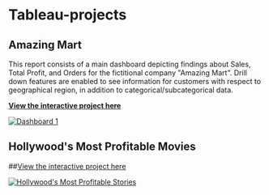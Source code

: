 # Tableau-projects

## Amazing Mart 
This report consists of a main dashboard depicting findings about Sales, Total Profit, and Orders for the fictitional company "Amazing Mart". Drill down features are enabled to see information for customers with respect to geographical region, in addition to categorical/subcategorical data. 

[**View the interactive project here**](https://public.tableau.com/views/order_breakdown/Dashboard1?:language=en-US&publish=yes&:display_count=n&:origin=viz_share_link)

<div class='tableauPlaceholder' id='viz1662575231845' style='position: relative'><noscript><a href='#'><img alt='Dashboard 1 ' src='https:&#47;&#47;public.tableau.com&#47;static&#47;images&#47;or&#47;order_breakdown&#47;Dashboard1&#47;1_rss.png' style='border: none' /></a></noscript><object class='tableauViz'  style='display:none;'><param name='host_url' value='https%3A%2F%2Fpublic.tableau.com%2F' /> <param name='embed_code_version' value='3' /> <param name='site_root' value='' /><param name='name' value='order_breakdown&#47;Dashboard1' /><param name='tabs' value='no' /><param name='toolbar' value='yes' /><param name='static_image' value='https:&#47;&#47;public.tableau.com&#47;static&#47;images&#47;or&#47;order_breakdown&#47;Dashboard1&#47;1.png' /> <param name='animate_transition' value='yes' /><param name='display_static_image' value='yes' /><param name='display_spinner' value='yes' /><param name='display_overlay' value='yes' /><param name='display_count' value='yes' /><param name='language' value='en-US' /><param name='filter' value='publish=yes' /></object></div>    

## Hollywood's Most Profitable Movies
##[View the interactive project here](https://public.tableau.com/views/movies_16626583072460/moviesstory?:language=en-US&publish=yes&:display_count=n&:origin=viz_share_link)

<div class='tableauPlaceholder' id='viz1662822935410' style='position: relative'><noscript><a href='#'><img alt='Hollywood&#39;s Most Profitable Stories ' src='https:&#47;&#47;public.tableau.com&#47;static&#47;images&#47;mo&#47;movies_16626583072460&#47;moviesstory&#47;1_rss.png' style='border: none' /></a></noscript><object class='tableauViz'  style='display:none;'><param name='host_url' value='https%3A%2F%2Fpublic.tableau.com%2F' /> <param name='embed_code_version' value='3' /> <param name='site_root' value='' /><param name='name' value='movies_16626583072460&#47;moviesstory' /><param name='tabs' value='no' /><param name='toolbar' value='yes' /><param name='static_image' value='https:&#47;&#47;public.tableau.com&#47;static&#47;images&#47;mo&#47;movies_16626583072460&#47;moviesstory&#47;1.png' /> <param name='animate_transition' value='yes' /><param name='display_static_image' value='yes' /><param name='display_spinner' value='yes' /><param name='display_overlay' value='yes' /><param name='display_count' value='yes' /><param name='language' value='en-US' /><param name='filter' value='publish=yes' /></object></div>                

